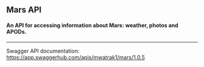 ## Mars API

#### An API for accessing information about Mars: weather, photos and APODs.

---

Swagger API documentation: https://app.swaggerhub.com/apis/mwatrak1/mars/1.0.5
